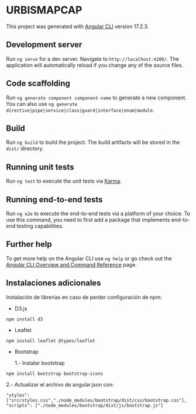 # URBISMAPCAP

This project was generated with [Angular CLI](https://github.com/angular/angular-cli) version 17.2.3.

## Development server

Run `ng serve` for a dev server. Navigate to `http://localhost:4200/`. The application will automatically reload if you change any of the source files.

## Code scaffolding

Run `ng generate component component-name` to generate a new component. You can also use `ng generate directive|pipe|service|class|guard|interface|enum|module`.

## Build

Run `ng build` to build the project. The build artifacts will be stored in the `dist/` directory.

## Running unit tests

Run `ng test` to execute the unit tests via [Karma](https://karma-runner.github.io).

## Running end-to-end tests

Run `ng e2e` to execute the end-to-end tests via a platform of your choice. To use this command, you need to first add a package that implements end-to-end testing capabilities.

## Further help

To get more help on the Angular CLI use `ng help` or go check out the [Angular CLI Overview and Command Reference](https://angular.io/cli) page.

## Instalaciones adicionales

Instalación de librerías en caso de perder configuración de npm:

- D3.js

`npm install d3`

- Leaflet

`npm install leaflet @types/leaflet`

- Bootstrap

  1.- Instalar bootstrap

`npm install bootstrap bootstrap-icons`

2.- Actualizar el archivo de angular.json con:

`"styles": ["src/styles.css","./node_modules/bootstrap/dist/css/bootstrap.css"],
"scripts": ["./node_modules/bootstrap/dist/js/bootstrap.js"]
`

